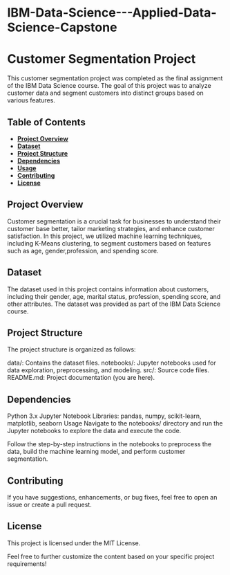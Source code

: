 # IBM-Data-Science---Applied-Data-Science-Capstone
# Customer Segmentation Project
This customer segmentation project was completed as the final assignment of the IBM Data Science course. The goal of this project was to analyze customer data and segment customers into distinct groups based on various features.

## **Table of Contents**
- [**Project Overview**](#project-overview)
- [**Dataset**](#dataset)
- [**Project Structure**](#project-structure)
- [**Dependencies**](#dependencies)
- [**Usage**](#usage)
- [**Contributing**](#contributing)
- [**License**](#license)

## **Project Overview**
Customer segmentation is a crucial task for businesses to understand their customer base better, tailor marketing strategies, and enhance customer satisfaction. In this project, we utilized machine learning techniques, including K-Means clustering, to segment customers based on features such as age, gender,profession, and spending score.

## **Dataset**
The dataset used in this project contains information about customers, including their gender, age, marital status, profession, spending score, and other attributes. The dataset was provided as part of the IBM Data Science course.

## Project Structure
The project structure is organized as follows:

data/: Contains the dataset files.
notebooks/: Jupyter notebooks used for data exploration, preprocessing, and modeling.
src/: Source code files.
README.md: Project documentation (you are here).

## **Dependencies**
Python 3.x
Jupyter Notebook
Libraries: pandas, numpy, scikit-learn, matplotlib, seaborn
Usage
Navigate to the notebooks/ directory and run the Jupyter notebooks to explore the data and execute the code.

Follow the step-by-step instructions in the notebooks to preprocess the data, build the machine learning model, and perform customer segmentation.

## **Contributing**
If you have suggestions, enhancements, or bug fixes, feel free to open an issue or create a pull request.

## **License**
This project is licensed under the MIT License.

Feel free to further customize the content based on your specific project requirements!
